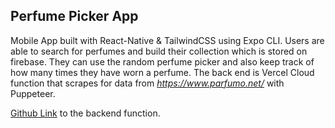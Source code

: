 ## Perfume Picker App



Mobile App built with React-Native & TailwindCSS using Expo CLI.
Users are able to search for perfumes and build their collection which is stored on firebase.
They can use the random perfume picker and also keep track of how many times they have worn a perfume.
The back end is Vercel Cloud function that scrapes for data from _https://www.parfumo.net/_ with Puppeteer. 

[Github Link](https://github.com/IKorchev/webscraping-api) to the backend function.


